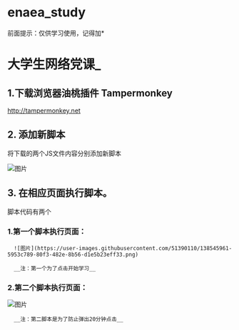 # enaea_study
前面提示：仅供学习使用，记得加*
# 大学生网络党课_
## 1.下载浏览器油桃插件 Tampermonkey
http://tampermonkey.net
## 2. 添加新脚本
 将下载的两个JS文件内容分别添加新脚本
 
![图片](https://user-images.githubusercontent.com/51390110/138545482-9c28ccda-e927-442c-932b-7803d8a0b7a8.png)

## 3. 在相应页面执行脚本。
脚本代码有两个
### 1.第一个脚本执行页面：
      ![图片](https://user-images.githubusercontent.com/51390110/138545961-5953c789-80f3-482e-8b56-d1e5b23eff33.png)
      
      __注：第一个为了点击开始学习__  
      
      
### 2.第二个脚本执行页面：
  ![图片]( https://user-images.githubusercontent.com/51390110/138545633-95853c50-8e7a-4cfa-bde3-9deb5a3b60db.png )
        
      __注：第二脚本是为了防止弹出20分钟点击__  
      
    
      
      
     
